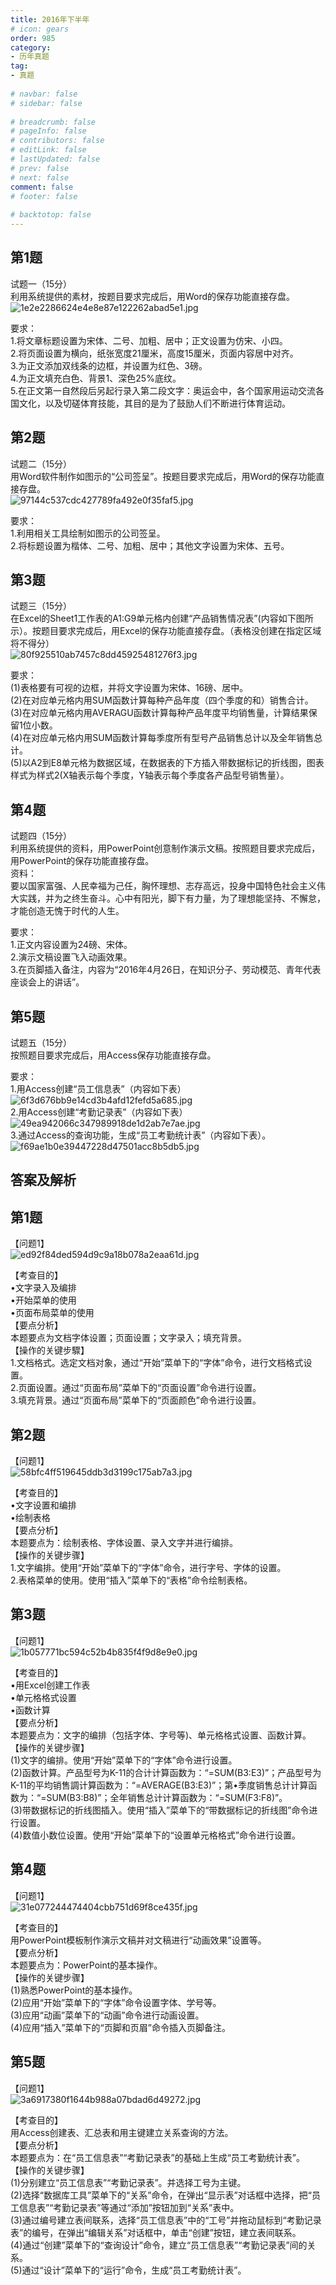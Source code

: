 ```yaml
---  
title: 2016年下半年  
# icon: gears  
order: 985  
category:  
- 历年真题  
tag:  
- 真题  
  
# navbar: false  
# sidebar: false  
  
# breadcrumb: false  
# pageInfo: false  
# contributors: false  
# editLink: false  
# lastUpdated: false  
# prev: false  
# next: false  
comment: false  
# footer: false  
  
# backtotop: false  
---  
```

## 第1题 ##

试题一（15分）  
利用系统提供的素材，按题目要求完成后，用Word的保存功能直接存盘。  
![1e2e2286624e4e8e87e122262abad5e1.jpg][]  
  
要求：  
1.将文章标题设置为宋体、二号、加粗、居中；正文设置为仿宋、小四。  
2.将页面设置为横向，纸张宽度21厘米，高度15厘米，页面内容居中对齐。  
3.为正文添加双线条的边框，并设置为红色、3磅。  
4.为正文填充白色、背景1、深色25%底纹。  
5.在正文第一自然段后另起行录入第二段文字：奥运会中，各个国家用运动交流各国文化，以及切磋体育技能，其目的是为了鼓励人们不断进行体育运动。  


## 第2题 ##

试题二（15分）  
用Word软件制作如图示的“公司签呈”。按题目要求完成后，用Word的保存功能直接存盘。  
![97144c537cdc427789fa492e0f35faf5.jpg][]  
  
要求：  
1.利用相关工具绘制如图示的公司签呈。  
2.将标题设置为楷体、二号、加粗、居中；其他文字设置为宋体、五号。  


## 第3题 ##

试题三（15分）  
在Excel的Sheet1工作表的A1:G9单元格内创建“产品销售情况表”(内容如下图所示）。按题目要求完成后，用Excel的保存功能直接存盘。（表格没创建在指定区域将不得分）  
![80f925510ab7457c8dd45925481276f3.jpg][]  
  
要求：  
(1)表格要有可视的边框，并将文字设置为宋体、16磅、居中。  
(2)在对应单元格内用SUM函数计算每种产品年度（四个季度的和）销售合计。  
(3)在对应单元格内用AVERAGU函数计算每种产品年度平均销售量，计算结果保留1位小数。  
(4)在对应单元格内用SUM函数计算每季度所有型号产品销售总计以及全年销售总计。  
(5)以A2到E8单元格为数据区域，在数据表的下方插入带数据标记的折线图，图表样式为样式2(X轴表示每个季度，Y轴表示每个季度各产品型号销售量）。  


## 第4题 ##

试题四（15分）  
利用系统提供的资料，用PowerPoint创意制作演示文稿。按照题目要求完成后，用PowerPoint的保存功能直接存盘。  
资料：  
要以国家富强、人民幸福为己任，胸怀理想、志存高远，投身中国特色社会主义伟大实践，并为之终生奋斗。心中有阳光，脚下有力量，为了理想能坚持、不懈怠，才能创造无愧于时代的人生。  
  
要求：  
1.正文内容设置为24磅、宋体。  
2.演示文稿设置飞入动画效果。  
3.在页脚插入备注，内容为“2016年4月26日，在知识分子、劳动模范、青年代表座谈会上的讲话”。  


## 第5题 ##

试题五（15分）  
按照题目要求完成后，用Access保存功能直接存盘。  
  
要求：  
1.用Access创建“员工信息表”（内容如下表）  
![6f3d676bb9e14cd3b4afd12fefd5a685.jpg][]  
2.用Access创建“考勤记录表”（内容如下表）  
![49ea942066c347989918de1d2ab7e7ae.jpg][]  
3.通过Access的查询功能，生成“员工考勤统计表”（内容如下表）。  
![f69ae1b0e39447228d47501acc8b5db5.jpg][]  
  


## 答案及解析 ##

  



[1e2e2286624e4e8e87e122262abad5e1.jpg]: https://www.xkxxkx.cn/file/exam/software/信息处理技术员/案例/第1题/1e2e2286624e4e8e87e122262abad5e1.jpg
[97144c537cdc427789fa492e0f35faf5.jpg]: https://www.xkxxkx.cn/file/exam/software/信息处理技术员/案例/第2题/97144c537cdc427789fa492e0f35faf5.jpg
[80f925510ab7457c8dd45925481276f3.jpg]: https://www.xkxxkx.cn/file/exam/software/信息处理技术员/案例/第3题/80f925510ab7457c8dd45925481276f3.jpg
[6f3d676bb9e14cd3b4afd12fefd5a685.jpg]: https://www.xkxxkx.cn/file/exam/software/信息处理技术员/案例/第5题/6f3d676bb9e14cd3b4afd12fefd5a685.jpg
[49ea942066c347989918de1d2ab7e7ae.jpg]: https://www.xkxxkx.cn/file/exam/software/信息处理技术员/案例/第5题/49ea942066c347989918de1d2ab7e7ae.jpg
[f69ae1b0e39447228d47501acc8b5db5.jpg]: https://www.xkxxkx.cn/file/exam/software/信息处理技术员/案例/第5题/f69ae1b0e39447228d47501acc8b5db5.jpg
## 第1题 ##

【问题1】  
![ed92f84ded594d9c9a18b078a2eaa61d.jpg][]  
  
【考查目的】  
•文字录入及编排  
•开始菜单的使用  
•页面布局菜单的使用  
【要点分析】  
本题要点为文档字体设置；页面设置；文字录入；填充背景。  
【操作的关键步驟】  
1.文档格式。选定文档对象，通过“开始”菜单下的“字体”命令，进行文档格式设置。  
2.页面设置。通过“页面布局”菜单下的“页面设置”命令进行设置。  
3.填充背景。通过“页面布局”菜单下的“页面颜色”命令进行设置。  
  


## 第2题 ##

【问题1】  
![58bfc4ff519645ddb3d3199c175ab7a3.jpg][]  
  
【考查目的】  
•文字设置和编排  
•绘制表格  
【要点分析】  
本题要点为：绘制表格、字体设置、录入文字并进行编排。  
【操作的关键步骤】  
1.文字编排。使用“开始”菜单下的“字体”命令，进行字号、字体的设置。  
2.表格菜单的使用。使用“插入”菜单下的“表格”命令绘制表格。  
  


## 第3题 ##

【问题1】  
![1b057771bc594c52b4b835f4f9d8e9e0.jpg][]  
  
【考查目的】  
•用Excel创建工作表  
•单元格格式设置  
•函数计算  
【要点分析】  
本题要点为：文字的编排（包括字体、字号等)、单元格格式设置、函数计算。  
【操作的关键步骤】  
(1)文字的编排。使用“开始”菜单下的“字体”命令进行设置。  
(2)函数计算。产品型号为K-11的合计计算函数为：“=SUM(B3:E3)”；产品型号为K-11的平均销售調计算函数为：“=AVERAGE(B3:E3)”；第•季度销售总计计算函数为：“=SUM(B3:B8)”；全年销售总计计算函数为：“=SUM(F3:F8)”。  
(3)带数据标记的折线图插入。使用“插入”菜单下的“带数据标记的折线图”命令进行设置。  
(4)数值小数位设置。使用“开始”菜单下的“设置单元格格式”命令进行设置。  
  


## 第4题 ##

【问题1】  
![31e077244474404cbb751d69f8ce435f.jpg][]  
  
【考查目的】  
用PowerPoint模板制作演示文稿并对文稿进行“动画效果”设置等。  
【要点分析】  
本题要点为：PowerPoint的基本操作。  
【操作的关键步骤】  
(1)熟悉PowerPoint的基本操作。  
(2)应用“开始”菜单下的“字体”命令设置字体、学号等。  
(3)应用“动画”菜单下的“动画”命令进行动画设置。  
(4)应用“插入”菜单下的“页脚和页眉”命令插入页脚备注。  
  


## 第5题 ##

【问题1】  
![3a6917380f1644b988a07bdad6d49272.jpg][]  
  
【考查目的】  
用Access创建表、汇总表和用主键建立关系查询的方法。  
【要点分析】  
本题要点为：在“员工信息表”“考勤记录表”的基础上生成“员工考勤统计表”。  
【操作的关键步骤】  
(1)分别建立“员工信息表”“考勤记录表”。并选择工号为主键。  
(2)选择“数据库工具”菜单下的“关系”命令，在弹出“显示表”对话框中选择，把“员工信息表”“考勤记录表”等通过“添加”按钮加到“关系”表中。  
(3)通过编号建立表间联系，选择“员工信息表”中的“工号”并拖动鼠标到“考勤记录表”的编号，在弹出“编辑关系”对话框中，单击“创建”按钮，建立表间联系。  
(4)通过“创建”菜单下的“查询设计”命令，建立“员工信息表”“考勤记录表”间的关系。  
(5)通过“设计”菜单下的“运行”命令，生成“员工考勤统计表”。  
  



[ed92f84ded594d9c9a18b078a2eaa61d.jpg]: https://www.xkxxkx.cn/file/exam/software/信息处理技术员/案例/第1题/ed92f84ded594d9c9a18b078a2eaa61d.jpg
[58bfc4ff519645ddb3d3199c175ab7a3.jpg]: https://www.xkxxkx.cn/file/exam/software/信息处理技术员/案例/第2题/58bfc4ff519645ddb3d3199c175ab7a3.jpg
[1b057771bc594c52b4b835f4f9d8e9e0.jpg]: https://www.xkxxkx.cn/file/exam/software/信息处理技术员/案例/第3题/1b057771bc594c52b4b835f4f9d8e9e0.jpg
[31e077244474404cbb751d69f8ce435f.jpg]: https://www.xkxxkx.cn/file/exam/software/信息处理技术员/案例/第4题/31e077244474404cbb751d69f8ce435f.jpg
[3a6917380f1644b988a07bdad6d49272.jpg]: https://www.xkxxkx.cn/file/exam/software/信息处理技术员/案例/第5题/3a6917380f1644b988a07bdad6d49272.jpg

